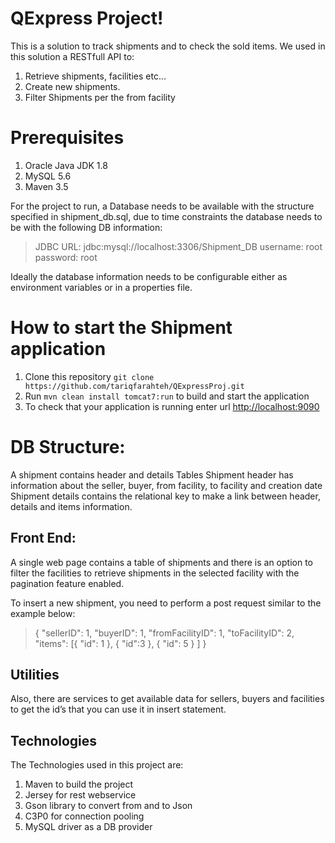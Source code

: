 # QExpress Project!

This is a solution to track shipments and to check the sold items.
We used in this solution a RESTfull API  to:

 1. Retrieve shipments, facilities etc… 
 2. Create new shipments.
 3. Filter Shipments per the from facility

# Prerequisites

 1. Oracle Java JDK 1.8
 2. MySQL 5.6
 3. Maven 3.5
 
For the project to run, a Database needs to be available with the structure specified in shipment_db.sql, due to time constraints the database needs to be with the following DB information:

> JDBC URL: jdbc:mysql://localhost:3306/Shipment_DB
> username: root
> password: root

Ideally the database information needs to be configurable either as environment variables or in a properties file.

# How to start the Shipment application

 1. Clone this repository `git clone https://github.com/tariqfarahteh/QExpressProj.git`
 2. Run `mvn clean install tomcat7:run` to build and start the application
 3. To check that your application is running enter url <http://localhost:9090>

# DB Structure:

A shipment contains header and details Tables
Shipment header has information about the seller, buyer, from facility, to facility and creation date
Shipment details contains the relational key to make a link between header, details and items information.

## Front End:

A single web page contains a table of shipments and there is an option to filter the facilities to retrieve shipments in the selected facility with the pagination feature enabled.

To insert a new shipment, you need to perform a post request similar to the example below:

> {
		"sellerID": 1,
		"buyerID": 1,
		"fromFacilityID": 1,
		"toFacilityID": 2,
		"items": [{
				"id": 1
			}, {
				"id\":3
			}, {
				"id": 5
			}
		]
}


## Utilities


Also, there are services to get available data for sellers, buyers and facilities to get the id’s that you can use it in insert statement.


## Technologies
The Technologies used in this project are:

 1. Maven to build the project
 2. Jersey for rest webservice
 3. Gson library to convert from and to Json
 4. C3P0 for connection pooling
 5. MySQL driver as a DB provider
